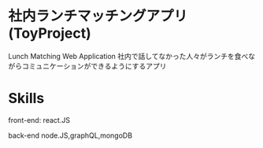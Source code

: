# 社内ランチマッチングアプリ(ToyProject)
Lunch Matching Web Application
社内で話してなかった人々がランチを食べながらコミュニケーションができるようにするアプリ

# Skills

front-end: react.JS

back-end node.JS,graphQL,mongoDB
